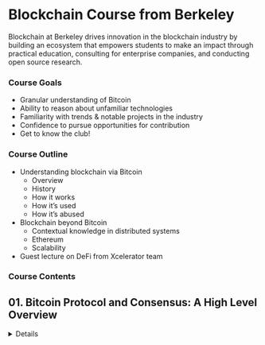 # Blockchain Course from Berkeley

Blockchain at Berkeley drives innovation in the blockchain industry by building an ecosystem that empowers students to make an impact through practical education, consulting for enterprise companies, and conducting open source research.

### Course Goals

- Granular understanding of Bitcoin
- Ability to reason about unfamiliar technologies
- Familiarity with trends & notable projects in the industry
- Confidence to pursue opportunities for contribution
- Get to know the club!


### Course Outline
- Understanding blockchain via Bitcoin
    - Overview
    - History
    - How it works
    - How it’s used
    - How it’s abused
- Blockchain beyond Bitcoin
    - Contextual knowledge in distributed systems
    - Ethereum
    - Scalability
- Guest lecture on DeFi from Xcelerator team


### Course Contents

## 01. Bitcoin Protocol and Consensus: A High Level Overview

<details>

## What is Bitcoin?

### Definitions

**Cryptocurrency:** A form of currency that’s stored completely digitally, and isn’t issued by a central authority. Made secure with cryptography, distributed consensus, and economic incentive alignment.
- Bitcoin is a cryptocurrency.

**Blockchain:** The data structure used to represent a cryptocurrency. Stores data in a way that allows multiple parties to access it reliably without having to trust one another.

### Key Characteristics of a Currency

- **Durability:** The currency does not lose value and is not destroyed or made irredeemable easily.
- **Portability:** The currency is easy to transport from place to place.
- **Divisibility:** The currency can be easily exchanged in different denominations.
- **Uniformity:** All units of the currency are identical in value.
- **Limited supply:** The supply of the currency can’t be arbitrarily inflated.
- **Acceptability:** The currency must be sufficiently widely accepted.

### Key Characteristics of a Blockchain

- **Decentralized control:** Communal consensus, rather than one party’s decision, dictates who gets to access or update the blockchain.
- **Tamper-evidence:** It’s immediately obvious if data stored on the blockchain has been tampered with.
- **Nakamoto consensus:** One has to provably spend resources when updating the blockchain.


</details>
